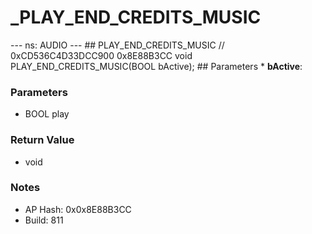 # _PLAY_END_CREDITS_MUSIC

--- ns: AUDIO --- ## PLAY_END_CREDITS_MUSIC  // 0xCD536C4D33DCC900 0x8E88B3CC void PLAY_END_CREDITS_MUSIC(BOOL bActive);   ## Parameters * **bActive**:

### Parameters
* BOOL play

### Return Value
* void

### Notes
* AP Hash: 0x0x8E88B3CC
* Build: 811

